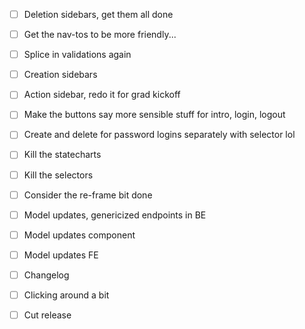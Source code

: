 - [ ] Deletion sidebars, get them all done
- [ ] Get the nav-tos to be more friendly...

- [ ] Splice in validations again
- [ ] Creation sidebars
- [ ] Action sidebar, redo it for grad kickoff
- [ ] Make the buttons say more sensible stuff for intro, login, logout
- [ ] Create and delete for password logins separately with selector lol

- [ ] Kill the statecharts
- [ ] Kill the selectors
- [ ] Consider the re-frame bit done

- [ ] Model updates, genericized endpoints in BE
- [ ] Model updates component
- [ ] Model updates FE

- [ ] Changelog
- [ ] Clicking around a bit
- [ ] Cut release
